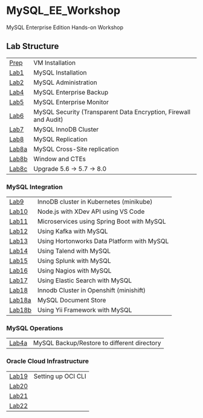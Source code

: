 # MySQL_EE_Workshop
MySQL Enterprise Edition Hands-on Workshop
## Lab Structure
|||
| ------------- | ------------------------------------------------------- |
| [Prep](Prep) | VM Installation
| [Lab1](Lab1) | MySQL Installation
| [Lab2](Lab2) | MySQL Administration     
| [Lab4](Lab4) | MySQL Enterprise Backup
| [Lab5](Lab5) | MySQL Enterprise Monitor
| [Lab6](Lab6) | MySQL Security (Transparent Data Encryption, Firewall and Audit)
| [Lab7](Lab7) | MySQL InnoDB Cluster
| [Lab8](Lab8) | MySQL Replication
| [Lab8a](Lab8a) | MySQL Cross-Site replication
| [Lab8b](Lab8b) | Window and CTEs
| [Lab8c](Lab8c) | Upgrade 5.6 -> 5.7 -> 8.0

### MySQL Integration
|||
| -------------  | ------------------------------------------------------- |
| [Lab9](Lab9)   | InnoDB cluster in Kubernetes (minikube)
| [Lab10](Lab10) | Node.js with XDev API using VS Code   
| [Lab11](Lab11) | Microservices using Spring Boot with MySQL
| [Lab12](Lab12) | Using Kafka with MySQL
| [Lab13](Lab13) | Using Hortonworks Data Platform with MySQL
| [Lab14](Lab14) | Using Talend with MySQL
| [Lab15](Lab15) | Using Splunk with MySQL
| [Lab16](Lab16) | Using Nagios with MySQL
| [Lab17](Lab17) | Using Elastic Search with MySQL
| [Lab18](Lab18) | Innodb Cluster in Openshift (minishift)
| [Lab18a](Lab18a)| MySQL Document Store
| [Lab18b](Lab18b)| Using Yii Framework with MySQL

### MySQL Operations
|||
| -------------  | ------------------------------------------------------- |
| [Lab4a](Lab4a) | MySQL Backup/Restore to different directory


### Oracle Cloud Infrastructure
|||
| -------------  | ------------------------------------------------------- |
| [Lab19](Lab19) | Setting up OCI CLI
| [Lab20](Lab20) | 
| [Lab21](Lab21) | 
| [Lab22](Lab22) | 

